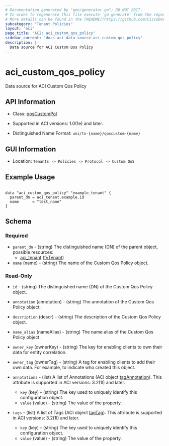 ```yaml
---
# Documentation generated by "gen/generator.go"; DO NOT EDIT.
# In order to regenerate this file execute `go generate` from the repository root.
# More details can be found in the [README](https://github.com/CiscoDevNet/terraform-provider-aci/blob/master/README.md).
subcategory: "Tenant Policies"
layout: "aci"
page_title: "ACI: aci_custom_qos_policy"
sidebar_current: "docs-aci-data-source-aci_custom_qos_policy"
description: |-
  Data source for ACI Custom Qos Policy
---
```


# aci_custom_qos_policy #

Data source for ACI Custom Qos Policy

## API Information ##

* Class: [qosCustomPol](https://pubhub.devnetcloud.com/media/model-doc-latest/docs/app/index.html#/objects/qosCustomPol/overview)

* Supported in ACI versions: 1.0(1e) and later.

* Distinguished Name Format: `uni/tn-{name}/qoscustom-{name}`

## GUI Information ##

* Location: `Tenants -> Policies -> Protocol -> Custom QoS`

## Example Usage ##

```hcl

data "aci_custom_qos_policy" "example_tenant" {
  parent_dn = aci_tenant.example.id
  name      = "test_name"
}

```

## Schema ##

### Required ###

* `parent_dn` - (string) The distinguished name (DN) of the parent object, possible resources:
  - [aci_tenant](https://registry.terraform.io/providers/CiscoDevNet/aci/latest/docs/resources/tenant) ([fvTenant](https://pubhub.devnetcloud.com/media/model-doc-latest/docs/app/index.html#/objects/fvTenant/overview))
* `name` (name) - (string) The name of the Custom Qos Policy object.

### Read-Only ###

* `id` - (string) The distinguished name (DN) of the Custom Qos Policy object.
* `annotation` (annotation) - (string) The annotation of the Custom Qos Policy object.
* `description` (descr) - (string) The description of the Custom Qos Policy object.
* `name_alias` (nameAlias) - (string) The name alias of the Custom Qos Policy object.
* `owner_key` (ownerKey) - (string) The key for enabling clients to own their data for entity correlation.
* `owner_tag` (ownerTag) - (string) A tag for enabling clients to add their own data. For example, to indicate who created this object.

* `annotations` - (list) A list of Annotations (ACI object [tagAnnotation](https://pubhub.devnetcloud.com/media/model-doc-latest/docs/app/index.html#/objects/tagAnnotation/overview)). This attribute is supported in ACI versions: 3.2(1l) and later.
  * `key` (key) - (string) The key used to uniquely identify this configuration object.
  * `value` (value) - (string) The value of the property.

* `tags` - (list) A list of Tags (ACI object [tagTag](https://pubhub.devnetcloud.com/media/model-doc-latest/docs/app/index.html#/objects/tagTag/overview)). This attribute is supported in ACI versions: 3.2(1l) and later.
  * `key` (key) - (string) The key used to uniquely identify this configuration object.
  * `value` (value) - (string) The value of the property.

